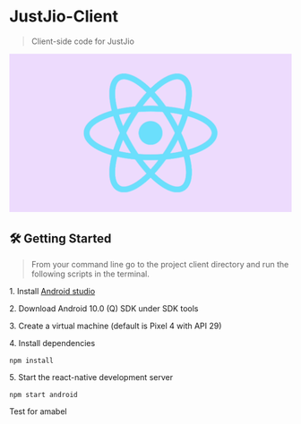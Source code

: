 # JustJio-Client

> Client-side code for JustJio

![landing](./assets/gifs/JustJio-Client.gif)

## 🛠 Getting Started
> From your command line go to the project client directory and run the following scripts in the terminal.


1\. Install [Android studio](https://developer.android.com/studio)

2\. Download Android 10.0 (Q) SDK under SDK tools

3\. Create a virtual machine (default is Pixel 4 with API 29)

4\. Install dependencies

```terminal
npm install
```

5\. Start the react-native development server

```terminal
npm start android
```

Test for amabel
